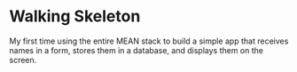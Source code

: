 # Walking Skeleton

My first time using the entire MEAN stack to build a simple app that receives names in a form, stores them in a database, and displays them on the screen.

